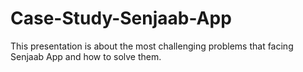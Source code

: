 # Case-Study-Senjaab-App
This presentation is about the most challenging problems that facing Senjaab App and how to solve them.
